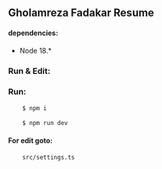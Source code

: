 ## Gholamreza Fadakar Resume



#### dependencies:
+ Node 18.*

### Run & Edit:

### Run:
```bash
    $ npm i
    
    $ npm run dev
```

#### For edit goto:

```
    src/settings.ts
```